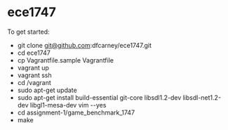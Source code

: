 ece1747
=======

To get started:

- git clone git@github.com:dfcarney/ece1747.git
- cd ece1747
- cp Vagrantfile.sample Vagrantfile
- vagrant up
- vagrant ssh
- cd /vagrant
- sudo apt-get update
- sudo apt-get install build-essential git-core libsdl1.2-dev libsdl-net1.2-dev libgl1-mesa-dev vim --yes
- cd assignment-1/game_benchmark_1747
- make

